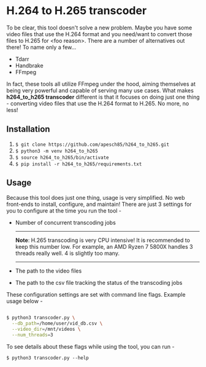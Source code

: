 # H.264 to H.265 transcoder

To be clear, this tool doesn't solve a new problem. Maybe you have some video files that use the H.264 format and you need/want to convert those files to H.265 for \<foo reason\>. There are a number of alternatives out there! To name only a few...
  
  * Tdarr
  * Handbrake
  * FFmpeg
  
In fact, these tools all utilize FFmpeg under the hood, aiming themselves at being very powerful and capable of serving many use cases. What makes **h264_to_h265 transcoder** different is that it focuses on doing just one thing - converting video files that use the H.264 format to H.265. No more, no less!
  
## Installation

1. `$ git clone https://github.com/apesch85/h264_to_h265.git`
2. `$ python3 -m venv h264_to_h265`
3. `$ source h264_to_h265/bin/activate`
4. `$ pip install -r h264_to_h265/requirements.txt`

## Usage
  
Because this tool does just one thing, usage is very simplified. No web front-ends to install, configure, and maintain! There are just 3 settings for you to configure at the time you run the tool -
  
* Number of concurrent transcoding jobs
  
  ---
  
  **Note**: H.265 transcoding is very CPU intensive! It is recommended to keep this number low. For example, an AMD Ryzen 7 5800X handles 3 threads really well. 4 is slightly too many.
  
  ---
  
* The path to the video files
* The path to the csv file tracking the status of the transcoding jobs
  
These configuration settings are set with command line flags. Example usage below -

```bash
  
$ python3 transcoder.py \
  --db_path=/home/user/vid_db.csv \
  --video_dir=/mnt/videos \
  --num_threads=3
```
  
To see details about these flags while using the tool, you can run -
  
`$ python3 transcoder.py --help`
